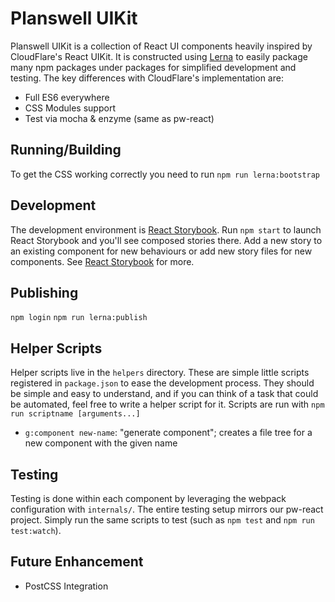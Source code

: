 # Planswell UIKit

Planswell UIKit is a collection of React UI components heavily inspired by CloudFlare's React UIKit. It is constructed
using [Lerna](https://github.com/lerna/lerna) to easily package many npm packages under packages for simplified
development and testing. The key differences with CloudFlare's implementation are:

 * Full ES6 everywhere
 * CSS Modules support
 * Test via mocha & enzyme (same as pw-react)

## Running/Building
To get the CSS working correctly you need to run `npm run lerna:bootstrap`

## Development

The development environment is [React Storybook](https://github.com/kadirahq/react-storybook). Run `npm start` to
launch React Storybook and you'll see composed stories there. Add a new story to an existing component for new
behaviours or add new story files for new components. See [React Storybook](https://github.com/kadirahq/react-storybook)
for more.

## Publishing

`npm login`
`npm run lerna:publish`

## Helper Scripts

Helper scripts live in the `helpers` directory. These are simple little scripts registered in `package.json` to ease the 
development process. They should be simple and easy to understand, and if you can think of a task that could be 
automated, feel free to write a helper script for it. Scripts are run with `npm run scriptname [arguments...]`

 * `g:component new-name`: "generate component"; creates a file tree for a new component with the given name

## Testing

Testing is done within each component by leveraging the webpack configuration with `internals/`. The entire testing
setup mirrors our pw-react project. Simply run the same scripts to test (such as `npm test` and `npm run test:watch`).

## Future Enhancement

 * PostCSS Integration
